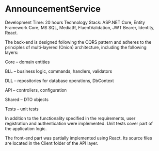 # AnnouncementService
Development Time: 20 hours
Technology Stack: ASP.NET Core, Entity Framework Core, MS SQL, MediatR, FluentValidation, JWT Bearer, Identity, React.

The back-end is designed following the CQRS pattern and adheres to the principles of multi-layered (Onion) architecture, including the following layers:

Core – domain entities

BLL – business logic, commands, handlers, validators

DLL – repositories for database operations, DbContext

API – controllers, configuration

Shared – DTO objects

Tests – unit tests

In addition to the functionality specified in the requirements, user registration and authentication were implemented. Unit tests cover part of the application logic.

The front-end part was partially implemented using React. Its source files are located in the Client folder of the API layer.

